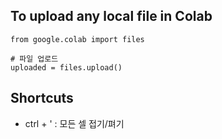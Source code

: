 ## To upload any local file in Colab
```
from google.colab import files

# 파일 업로드
uploaded = files.upload()

```

## Shortcuts
- ctrl + ' : 모든 셀 접기/펴기
